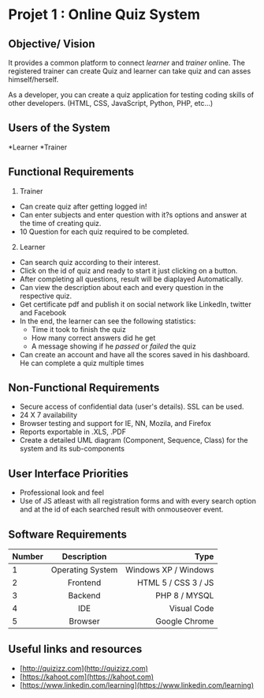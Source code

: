 # Projet 1 : Online Quiz System

## Objective/ Vision
It provides a common platform to connect *learner* and *trainer* online. The registered trainer can create Quiz and learner can take quiz and can asses himself/herself.

As a developer, you can create a quiz application for testing coding skills of other developers. (HTML, CSS, JavaScript, Python, PHP, etc…)


## Users of the System
*Learner
*Trainer

## Functional Requirements

1. Trainer
* Can create quiz after getting logged in!
* Can enter subjects and enter question with it?s options and answer at the time of creating quiz.
* 10 Question for each quiz required to be completed.

2. Learner
* Can search quiz according to their interest.
* Click on the id of quiz and ready to start it just clicking on a button.
* After completing all questions, result will be diaplayed Automatically.
* Can view the description about each and every question in the respective quiz.
* Get certificate pdf and publish it on social network like LinkedIn, twitter and Facebook
* In the end, the learner can see the following statistics:
    * Time it took to finish the quiz
    * How many correct answers did he get
    * A message showing if he *passed* or *failed* the quiz
* Can create an account and have all the scores saved in his dashboard. He can complete a quiz multiple times


## Non-Functional Requirements
* Secure access of confidential data (user's details). SSL can be used.
* 24 X 7 availability
* Browser testing and support for IE, NN, Mozila, and Firefox
* Reports exportable in .XLS, .PDF
* Create a detailed UML diagram (Component, Sequence, Class) for the system and its sub-components

## User Interface Priorities
* Professional look and feel
* Use of JS atleast with all registration forms and with every search option and at the id of each searched result with onmouseover event.

## Software Requirements

| Number	| Description |	Type | 
|----------|:-------------:|------:|
| 1	| Operating System	| Windows XP / Windows | 
| 2 | Frontend | HTML 5 / CSS 3 / JS | 
| 3	| Backend |	PHP 8 / MYSQL | 
| 4	| IDE | Visual Code | 
| 5	| Browser | Google Chrome | 

## Useful links and resources
* [http://quizizz.com](http://quizizz.com)
* [https://kahoot.com](https://kahoot.com)
* [https://www.linkedin.com/learning](https://www.linkedin.com/learning)

